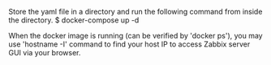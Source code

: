 Store the yaml file in a directory and run the following command from inside the directory.
$ docker-compose up -d

When the docker image is running (can be verified by 'docker ps'), you may use 'hostname -I' command to find your host IP to access Zabbix server GUI via your browser.
